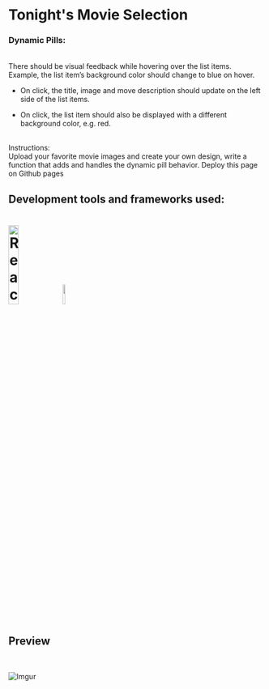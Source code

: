 # Tonight's Movie Selection

### Dynamic Pills:

<br>
There should be visual feedback while hovering over the list items. Example, the list item’s background color should change to blue on hover.
<br>

* On click, the title, image and move description should update on the left side of the list items.

* On click, the list item should also be displayed with a different background color, e.g. red.

<br>
Instructions:
<br>
Upload your favorite movie images and create your own design, write a function that adds and handles the dynamic pill behavior.
Deploy this page on  Github pages


## Development tools and frameworks used:
<h1>
<img src="https://imgur.com/T1TApg1.png" alt="React" width="20%">
<img src="https://imgur.com/plyrZV7.png" alt="React" width="10%">
</h1>


## Preview
<br>

![Imgur](https://i.imgur.com/kO6s884.png?1)